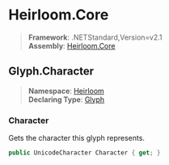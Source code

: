 # Heirloom.Core

> **Framework**: .NETStandard,Version=v2.1  
> **Assembly**: [Heirloom.Core][0]  

## Glyph.Character

> **Namespace**: [Heirloom][0]  
> **Declaring Type**: [Glyph][1]  

### Character

Gets the character this glyph represents.

```cs
public UnicodeCharacter Character { get; }
```

[0]: ../../../Heirloom.Core.md
[1]: ../Glyph.md
